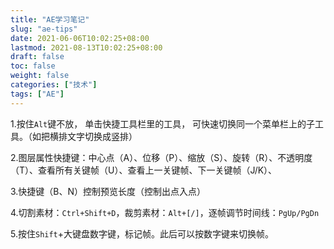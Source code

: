 ```yaml
---
title: "AE学习笔记"
slug: "ae-tips"
date: 2021-06-06T10:02:25+08:00
lastmod: 2021-08-13T10:02:25+08:00
draft: false
toc: false
weight: false
categories: ["技术"]
tags: ["AE"]
---
```


1.按住`Alt`键不放， 单击快捷工具栏里的工具， 可快速切换同一个菜单栏上的子工具。（如把横排文字切换成竖排）

2.图层属性快捷键：中心点（A）、位移（P）、缩放（S）、旋转（R）、不透明度（T）、查看所有关键帧（U）、查看上一关键帧、下一关键帧（J/K）、

3.快捷键（B、N）控制预览长度（控制出点入点）

4.切割素材：`Ctrl+Shift+D`，裁剪素材：`Alt+[/]`，逐帧调节时间线：`PgUp/PgDn`

5.按住`Shift`+大键盘数字键，标记帧。此后可以按数字键来切换帧。

